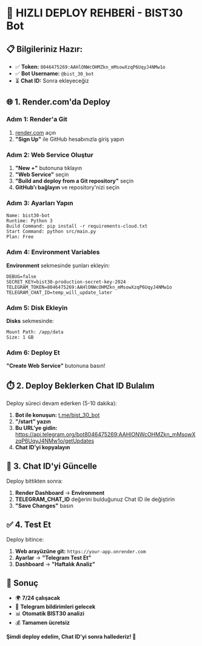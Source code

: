 # 🚀 HIZLI DEPLOY REHBERİ - BIST30 Bot

## 📋 Bilgileriniz Hazır:
- ✅ **Token:** `8046475269:AAHlONWcOHMZkn_mMsowXzqP6UqyJ4NMw1o`
- ✅ **Bot Username:** `@bist_30_bot`
- ⏳ **Chat ID:** Sonra ekleyeceğiz

## 🌐 1. Render.com'da Deploy

### Adım 1: Render'a Git
1. [render.com](https://render.com) açın
2. **"Sign Up"** ile GitHub hesabınızla giriş yapın

### Adım 2: Web Service Oluştur
1. **"New +"** butonuna tıklayın
2. **"Web Service"** seçin
3. **"Build and deploy from a Git repository"** seçin
4. **GitHub'ı bağlayın** ve repository'nizi seçin

### Adım 3: Ayarları Yapın
```
Name: bist30-bot
Runtime: Python 3
Build Command: pip install -r requirements-cloud.txt
Start Command: python src/main.py
Plan: Free
```

### Adım 4: Environment Variables
**Environment** sekmesinde şunları ekleyin:

```
DEBUG=false
SECRET_KEY=bist30-production-secret-key-2024
TELEGRAM_TOKEN=8046475269:AAHlONWcOHMZkn_mMsowXzqP6UqyJ4NMw1o
TELEGRAM_CHAT_ID=temp_will_update_later
```

### Adım 5: Disk Ekleyin
**Disks** sekmesinde:
```
Mount Path: /app/data
Size: 1 GB
```

### Adım 6: Deploy Et
**"Create Web Service"** butonuna basın!

## ⏱️ 2. Deploy Beklerken Chat ID Bulalım

Deploy süreci devam ederken (5-10 dakika):

1. **Bot ile konuşun:** [t.me/bist_30_bot](https://t.me/bist_30_bot)
2. **"/start" yazın**
3. **Bu URL'ye gidin:** https://api.telegram.org/bot8046475269:AAHlONWcOHMZkn_mMsowXzqP6UqyJ4NMw1o/getUpdates
4. **Chat ID'yi kopyalayın**

## 🔧 3. Chat ID'yi Güncelle

Deploy bittikten sonra:
1. **Render Dashboard** → **Environment** 
2. **TELEGRAM_CHAT_ID** değerini bulduğunuz Chat ID ile değiştirin
3. **"Save Changes"** basın

## ✅ 4. Test Et

Deploy bitince:
1. **Web arayüzüne git:** `https://your-app.onrender.com`
2. **Ayarlar** → **"Telegram Test Et"**
3. **Dashboard** → **"Haftalık Analiz"**

## 🎯 Sonuç

- 🌍 **7/24 çalışacak**
- 📱 **Telegram bildirimleri gelecek** 
- 📊 **Otomatik BIST30 analizi**
- 💰 **Tamamen ücretsiz**

**Şimdi deploy edelim, Chat ID'yi sonra hallederiz! 🚀** 